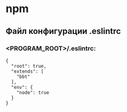 # npm
## Файл конфигурации .eslintrc

### <PROGRAM_ROOT>/.eslintrc:
```eslint
{
  "root": true,
  "extends": [
    "bbt"
  ],
  "env": {
    "node": true
  }
}
```